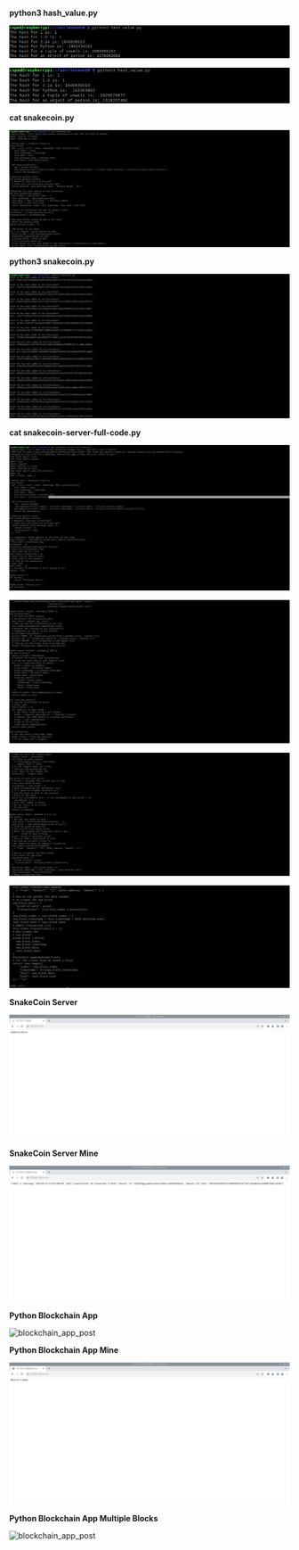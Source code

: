 **python3 hash_value.py**

![python_hash_value_py](python_hash_value_py1.png)

![python_hash_value_py](python_hash_value_py2.png)

**cat snakecoin.py**

![cat_snakecoin](cat_snakecoin.png)

**python3 snakecoin.py**

![python_snakecoin](python_snakecoin.png)

**cat snakecoin-server-full-code.py**

![cat_snakecoin_fullcode](cat_snakecoin_fullcode1.png)

![cat_snakecoin_fullcode](cat_snakecoin_fullcode2.png)

![cat_snakecoin_fullcode](cat_snakecoin_fullcode3.png)

![cat_snakecoin_fullcode](cat_snakecoin_fullcode4.png)

**SnakeCoin Server**

![snakecoin_server](snakecoin_server.png)

**SnakeCoin Server Mine**

![snakecoin_server_mine](snakecoin_server_mine.png)

**Python Blockchain App**

  ![blockchain_app_post](blockchain_app_post1.png)

**Python Blockchain App Mine**

  ![blockchain_app_mine](blockchain_app_mine.png)

**Python Blockchain App Multiple Blocks**

 ![blockchain_app_post](blockchain_app_post2.png)

